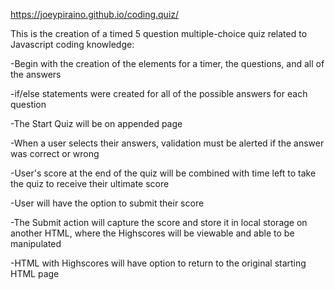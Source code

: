 https://joeypiraino.github.io/coding.quiz/

This is the creation of a timed 5 question multiple-choice quiz related to Javascript coding knowledge:

-Begin with the creation of the elements for a timer, the questions, and all of the answers

-if/else statements were created for all of the possible answers for each question

-The Start Quiz will be on appended page

-When a user selects their answers, validation must be alerted if the answer was correct or wrong

-User's score at the end of the quiz will be combined with time left to take the quiz to receive their ultimate score

-User will have the option to submit their score

-The Submit action will capture the score and store it in local storage on another HTML, where the Highscores will be viewable and able to be manipulated

-HTML with Highscores will have option to return to the original starting HTML page
